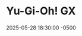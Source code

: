 ---
title: Yu-Gi-Oh! GX
date: 2025-05-28 18:30:00 -0500
layout: post
description:
format: 
publisher:
mangaka:
release_year:
chapters: 
genre: 
status:
tags: 
toc: true
image: 
permalink: /media/books/manga/yu-gi-oh-gx
order: false
---